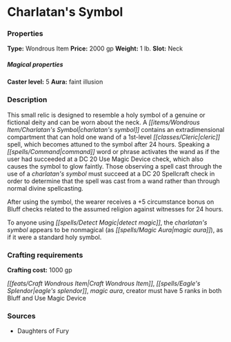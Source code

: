 ﻿---
Title: "Charlatan's Symbol"
Type: "Wondrous Item"
Price: "2000 gp"
Weight: "1 lb."
Slot: "Neck"
Caster level: "5"
Aura: "faint illusion"
Description: |
  "This small relic is designed to resemble a holy symbol of a genuine or fictional deity and can be worn about the neck. A _charlatan's symbol_ contains an extradimensional compartment that can hold one wand of a 1st-level cleric spell, which becomes attuned to the symbol after 24 hours. Speaking a command word or phrase activates the wand as if the user had succeeded at a DC 20 Use Magic Device check, which also causes the symbol to glow faintly. Those observing a spell cast through the use of a _charlatan's symbol_ must succeed at a DC 20 Spellcraft check in order to determine that the spell was cast from a wand rather than through normal divine spellcasting.
  After using the symbol, the wearer receives a +5 circumstance bonus on Bluff checks related to the assumed religion against witnesses for 24 hours.
  To anyone using _detect magic_, the _charlatan's symbol_ appears to be nonmagical (as _magic aura_), as if it were a standard holy symbol."
Crafting cost: "1000 gp"
Sources: "['Daughters of Fury']"
---

# Charlatan's Symbol

### Properties

**Type:** Wondrous Item **Price:** 2000 gp **Weight:** 1 lb. **Slot:** Neck

##### Magical properties

**Caster level:** 5 **Aura:** faint illusion

### Description

This small relic is designed to resemble a holy symbol of a genuine or fictional deity and can be worn about the neck. A _[[items/Wondrous Item/Charlatan's Symbol|charlatan's symbol]]_ contains an extradimensional compartment that can hold one wand of a 1st-level _[[classes/Cleric|cleric]]_ spell, which becomes attuned to the symbol after 24 hours. Speaking a _[[spells/Command|command]]_ word or phrase activates the wand as if the user had succeeded at a DC 20 Use Magic Device check, which also causes the symbol to glow faintly. Those observing a spell cast through the use of a _charlatan's symbol_ must succeed at a DC 20 Spellcraft check in order to determine that the spell was cast from a wand rather than through normal divine spellcasting.

After using the symbol, the wearer receives a +5 circumstance bonus on Bluff checks related to the assumed religion against witnesses for 24 hours.

To anyone using _[[spells/Detect Magic|detect magic]]_, the _charlatan's symbol_ appears to be nonmagical (as _[[spells/Magic Aura|magic aura]]_), as if it were a standard holy symbol.

### Crafting requirements

**Crafting cost:** 1000 gp

_[[feats/Craft Wondrous Item|Craft Wondrous Item]]_, _[[spells/Eagle's Splendor|eagle's splendor]]_, _magic aura_, creator must have 5 ranks in both Bluff and Use Magic Device

### Sources

* Daughters of Fury